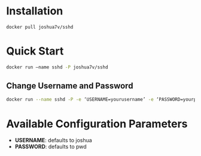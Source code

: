 # Installation

```bash
docker pull joshua7v/sshd
```

# Quick Start

```bash
docker run —name sshd -P joshua7v/sshd
```

## Change Username and Password

```bash
docker run --name sshd -P -e ‘USERNAME=yourusername’ -e ‘PASSWORD=yourpassword’ joshua7v/sshd
```

# Available Configuration Parameters
- **USERNAME**: defaults to joshua
- **PASSWORD**: defaults to pwd
